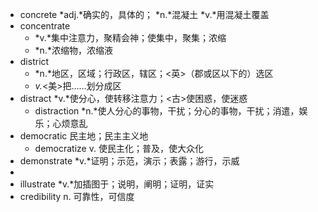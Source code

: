 - concrete *adj.*确实的，具体的； *n.*混凝土 *v.*用混凝土覆盖
- concentrate
	- *v.*集中注意力，聚精会神；使集中，聚集；浓缩
	- *n.*浓缩物，浓缩液
- district
	- *n.*地区，区域；行政区，辖区；<英>（郡或区以下的）选区
	- *v.*<美>把……划分成区
- distract *v.*使分心，使转移注意力；<古>使困惑，使迷惑
	- distraction *n.*使人分心的事物，干扰；分心的事物，干扰；消遣，娱乐；心烦意乱
- democratic 民主地；民主主义地
	- democratize v. 使民主化；普及，使大众化
- demonstrate *v.*证明；示范，演示；表露；游行，示威
-
- illustrate *v.*加插图于；说明，阐明；证明，证实
- credibility n. 可靠性，可信度